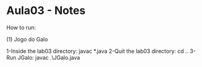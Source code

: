 # Aula03 - Notes

How to run:

(1) Jogo do Galo

1-Inside the lab03 directory: javac *.java
2-Quit the lab03 directory: cd ..
3-Run JGalo: javac .\JGalo.java
